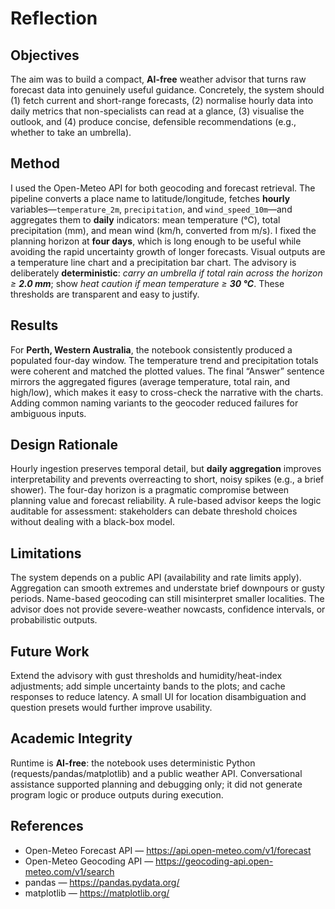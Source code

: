 # Reflection

## Objectives

The aim was to build a compact, **AI-free** weather advisor that turns raw forecast data into genuinely useful guidance. Concretely, the system should (1) fetch current and short-range forecasts, (2) normalise hourly data into daily metrics that non-specialists can read at a glance, (3) visualise the outlook, and (4) produce concise, defensible recommendations (e.g., whether to take an umbrella).

## Method

I used the Open-Meteo API for both geocoding and forecast retrieval. The pipeline converts a place name to latitude/longitude, fetches **hourly** variables—`temperature_2m`, `precipitation`, and `wind_speed_10m`—and aggregates them to **daily** indicators: mean temperature (°C), total precipitation (mm), and mean wind (km/h, converted from m/s). I fixed the planning horizon at **four days**, which is long enough to be useful while avoiding the rapid uncertainty growth of longer forecasts. Visual outputs are a temperature line chart and a precipitation bar chart. The advisory is deliberately **deterministic**: *carry an umbrella if total rain across the horizon ≥ **2.0 mm***; show *heat caution if mean temperature ≥ **30 °C***. These thresholds are transparent and easy to justify.

## Results

For **Perth, Western Australia**, the notebook consistently produced a populated four-day window. The temperature trend and precipitation totals were coherent and matched the plotted values. The final “Answer” sentence mirrors the aggregated figures (average temperature, total rain, and high/low), which makes it easy to cross-check the narrative with the charts. Adding common naming variants to the geocoder reduced failures for ambiguous inputs.

## Design Rationale

Hourly ingestion preserves temporal detail, but **daily aggregation** improves interpretability and prevents overreacting to short, noisy spikes (e.g., a brief shower). The four-day horizon is a pragmatic compromise between planning value and forecast reliability. A rule-based advisor keeps the logic auditable for assessment: stakeholders can debate threshold choices without dealing with a black-box model.

## Limitations

The system depends on a public API (availability and rate limits apply). Aggregation can smooth extremes and understate brief downpours or gusty periods. Name-based geocoding can still misinterpret smaller localities. The advisor does not provide severe-weather nowcasts, confidence intervals, or probabilistic outputs.

## Future Work

Extend the advisory with gust thresholds and humidity/heat-index adjustments; add simple uncertainty bands to the plots; and cache responses to reduce latency. A small UI for location disambiguation and question presets would further improve usability.

## Academic Integrity

Runtime is **AI-free**: the notebook uses deterministic Python (requests/pandas/matplotlib) and a public weather API. Conversational assistance supported planning and debugging only; it did not generate program logic or produce outputs during execution.

## References
- Open-Meteo Forecast API — https://api.open-meteo.com/v1/forecast
- Open-Meteo Geocoding API — https://geocoding-api.open-meteo.com/v1/search
- pandas — https://pandas.pydata.org/
- matplotlib — https://matplotlib.org/
